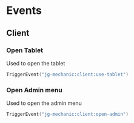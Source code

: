 # Events



## Client

### Open Tablet

Used to open the tablet

```lua
TriggerEvent("jg-mechanic:client:use-tablet")
```

### Open Admin menu

Used to open the admin menu

```lua
TriggerEvent("jg-mechanic:client:open-admin")
```
